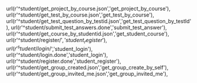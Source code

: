 url(r'^student/get_project_by_course.json','get_project_by_course'),
	url(r'^student/get_test_by_course.json','get_test_by_course'),
	url(r'^student/get_test_question_by_testid.json','get_test_question_by_testId'),
	url(r'^student/submit_test_answers.done','submit_test_answer'),
	url(r'^student/get_course_by_studentid.json','get_student_course'),
	url(r'^student/register/$','student_register'),
	url(r'^student/login/$','student_login'),
	url(r'^student/login.done','student_login'),
	url(r'^student/register.done','student_register'),
	url(r'^student/get_group_created.json','get_group_create_by_self'),
	url(r'^student/get_group_invited_me.json','get_group_invited_me'),